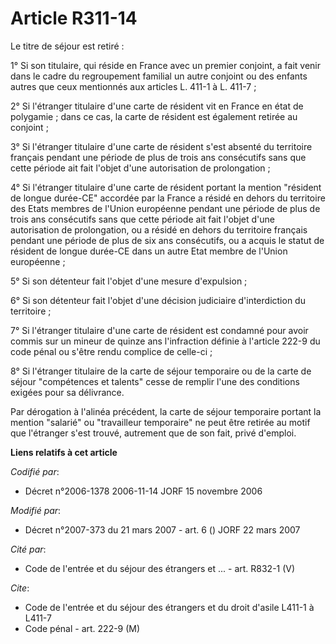 # Article R311-14

Le titre de séjour est retiré :

1° Si son titulaire, qui réside en France avec un premier conjoint, a fait venir dans le cadre du regroupement familial un
autre conjoint ou des enfants autres que ceux mentionnés aux articles L. 411-1 à L. 411-7 ;

2° Si l'étranger titulaire d'une carte de résident vit en France en état de polygamie ; dans ce cas, la carte de résident est
également retirée au conjoint ;

3° Si l'étranger titulaire d'une carte de résident s'est absenté du territoire français pendant une période de plus de trois
ans consécutifs sans que cette période ait fait l'objet d'une autorisation de prolongation ;

4° Si l'étranger titulaire d'une carte de résident portant la mention "résident de longue durée-CE" accordée par la France a
résidé en dehors du territoire des Etats membres de l'Union européenne pendant une période de plus de trois ans consécutifs
sans que cette période ait fait l'objet d'une autorisation de prolongation, ou a résidé en dehors du territoire français
pendant une période de plus de six ans consécutifs, ou a acquis le statut de résident de longue durée-CE dans un autre Etat
membre de l'Union européenne ;

5° Si son détenteur fait l'objet d'une mesure d'expulsion ;

6° Si son détenteur fait l'objet d'une décision judiciaire d'interdiction du territoire ;

7° Si l'étranger titulaire d'une carte de résident est condamné pour avoir commis sur un mineur de quinze ans l'infraction
définie à l'article 222-9 du code pénal ou s'être rendu complice de celle-ci ;

8° Si l'étranger titulaire de la carte de séjour temporaire ou de la carte de séjour "compétences et talents" cesse de
remplir l'une des conditions exigées pour sa délivrance.

Par dérogation à l'alinéa précédent, la carte de séjour temporaire portant la mention "salarié" ou "travailleur temporaire"
ne peut être retirée au motif que l'étranger s'est trouvé, autrement que de son fait, privé d'emploi.

**Liens relatifs à cet article**

_Codifié par_:

  - Décret n°2006-1378 2006-11-14 JORF 15 novembre 2006

_Modifié par_:

  - Décret n°2007-373 du 21 mars 2007 - art. 6 () JORF 22 mars 2007

_Cité par_:

  - Code de l'entrée et du séjour des étrangers et ... - art. R832-1 (V)

_Cite_:

  - Code de l'entrée et du séjour des étrangers et du droit d'asile L411-1 à L411-7
  - Code pénal - art. 222-9 (M)
